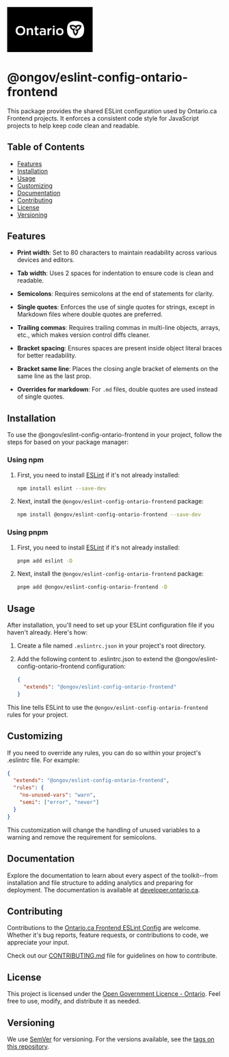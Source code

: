 <img src="../ontario-frontend/src/assets/img/ontario_ogp_image.png" alt="Ontario.ca Logo" width="200"/>

# @ongov/eslint-config-ontario-frontend

This package provides the shared ESLint configuration used by Ontario.ca Frontend projects. It enforces a consistent code style for JavaScript projects to help keep code clean and readable.

## Table of Contents

- [Features](#features)
- [Installation](#installation)
- [Usage](#usage)
- [Customizing](#customizing)
- [Documentation](#documentation)
- [Contributing](#contributing)
- [License](#license)
- [Versioning](#versioning)

## Features

- **Print width**: Set to 80 characters to maintain readability across various devices and editors.

- **Tab width**: Uses 2 spaces for indentation to ensure code is clean and readable.

- **Semicolons**: Requires semicolons at the end of statements for clarity.

- **Single quotes**: Enforces the use of single quotes for strings, except in Markdown files where double quotes are preferred.

- **Trailing commas**: Requires trailing commas in multi-line objects, arrays, etc., which makes version control diffs cleaner.

- **Bracket spacing**: Ensures spaces are present inside object literal braces for better readability.

- **Bracket same line**: Places the closing angle bracket of elements on the same line as the last prop.

- **Overrides for markdown**: For `.md` files, double quotes are used instead of single quotes.

## Installation

To use the @ongov/eslint-config-ontario-frontend in your project, follow the steps for based on your package manager:

### Using npm

1. First, you need to install [ESLint](http://eslint.org) if it's not already installed:

   ```sh
   npm install eslint --save-dev
   ```

2. Next, install the `@ongov/eslint-config-ontario-frontend` package:

   ```sh
   npm install @ongov/eslint-config-ontario-frontend --save-dev
   ```

### Using pnpm

1. First, you need to install [ESLint](http://eslint.org) if it's not already installed:

   ```sh
   pnpm add eslint -D
   ```

2. Next, install the `@ongov/eslint-config-ontario-frontend` package:

   ```sh
   pnpm add @ongov/eslint-config-ontario-frontend -D
   ```

## Usage

After installation, you'll need to set up your ESLint configuration file if you haven't already. Here's how:

1. Create a file named `.eslintrc.json` in your project's root directory.

2. Add the following content to .eslintrc.json to extend the @ongov/eslint-config-ontario-frontend configuration:

   ```json
   {
     "extends": "@ongov/eslint-config-ontario-frontend"
   }
   ```

This line tells ESLint to use the `@ongov/eslint-config-ontario-frontend` rules for your project.

## Customizing

If you need to override any rules, you can do so within your project's .eslintrc file. For example:

```json
{
  "extends": "@ongov/eslint-config-ontario-frontend",
  "rules": {
    "no-unused-vars": "warn",
    "semi": ["error", "never"]
  }
}
```

This customization will change the handling of unused variables to a warning and remove the requirement for semicolons.

## Documentation

Explore the documentation to learn about every aspect of the toolkit--from installation and file structure to adding analytics and preparing for deployment. The documentation is available at [developer.ontario.ca](https://developer.ontario.ca).

## Contributing

Contributions to the [Ontario.ca Frontend ESLint Config](https://github.com/ongov/ontario-frontend/tree/main/packages/eslint-config-ontario-frontend) are welcome. Whether it's bug reports, feature requests, or contributions to code, we appreciate your input.

Check out our [CONTRIBUTING.md](https://github.com/ongov/ontario-frontend/tree/main/CONTRIBUTING.md) file for guidelines on how to contribute.

## License

This project is licensed under the [Open Government Licence - Ontario](https://www.ontario.ca/page/open-government-licence-ontario). Feel free to use, modify, and distribute it as needed.

## Versioning

We use [SemVer](http://semver.org/) for versioning. For the versions available, see the [tags on this repository](https://github.com/ongov/ontario-frontend/tags).
